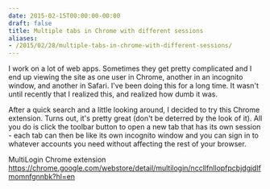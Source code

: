 ```yaml
---
date: 2015-02-15T00:00:00-00:00
draft: false
title: Multiple tabs in Chrome with different sessions
aliases:
- /2015/02/28/multiple-tabs-in-chrome-with-different-sessions/
---
```


I work on a lot of web apps. Sometimes they get pretty complicated and I end up viewing the site as one user in Chrome, another in an incognito window, and another in Safari. I've been doing this for a long time. It wasn't until recently that I realized this, and realized how dumb it was.

After a quick search and a little looking around, I decided to try this Chrome extension. Turns out, it's pretty great (don't be deterred by the look of it). All you do is click the toolbar button to open a new tab that has its own session - each tab can then be like its own incognito window and you can sign in to whatever accounts you need without affecting the rest of your browser.

MultiLogin Chrome extension
https://chrome.google.com/webstore/detail/multilogin/nccllfnllopfpcbjdgjdlfmomnfgnnbk?hl=en
